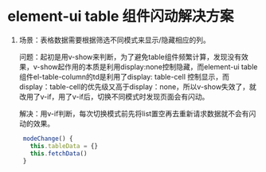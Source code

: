 # element-ui table 组件闪动解决方案
1. 场景：表格数据需要根据筛选不同模式来显示/隐藏相应的列。
   
   问题：起初是用v-show来判断，为了避免table组件频繁计算，发现没有效果，v-show起作用的本质是利用display:none控制隐藏，而element-ui table组件el-table-column的td是利用了display: table-cell 控制显示，而display：table-cell的优先级又高于display：none，所以v-show失效了，就改用了v-if，用了v-if后，切换不同模式时发现页面会有闪动。

   解决：用v-if判断，每次切换模式前先将list置空再去重新请求数据就不会有闪动的效果。
   ``` javascript
    modeChange() {
      this.tableData = {}
      this.fetchData()
    }
   ```